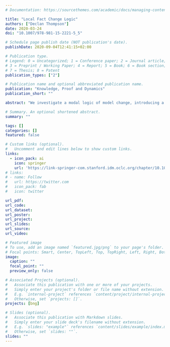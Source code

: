 ```yaml
---
# Documentation: https://sourcethemes.com/academic/docs/managing-content/

title: "Local Fact Change Logic"
authors: ["Declan Thompson"]
date: 2020-03-24
doi: "10.1007/978-981-15-2221-5_5"

# Schedule page publish date (NOT publication's date).
publishDate: 2020-09-04T12:41:15+02:00

# Publication type.
# Legend: 0 = Uncategorized; 1 = Conference paper; 2 = Journal article;
# 3 = Preprint / Working Paper; 4 = Report; 5 = Book; 6 = Book section;
# 7 = Thesis; 8 = Patent
publication_types: ["2"]

# Publication name and optional abbreviated publication name.
publication: "Knowledge, Proof and Dynamics"
publication_short: ""

abstract: "We investigate a modal logic of model change, introducing a new operator which allows for changing the valuation at a particular state in a model. After investigating some properties of the logic, and aspects of its expressive power, we show it to be undecidable by way of a reduction using memory logic."

# Summary. An optional shortened abstract.
summary: ""

tags: []
categories: []
featured: false

# Custom links (optional).
#   Uncomment and edit lines below to show custom links.
links:
  - icon_pack: ai
    icon: springer
    url: 'https://link-springer-com.stanford.idm.oclc.org/chapter/10.1007/978-981-15-2221-5_5'
# links:
# - name: Follow
#   url: https://twitter.com
#   icon_pack: fab
#   icon: twitter

url_pdf:
url_code:
url_dataset:
url_poster:
url_project:
url_slides:
url_source:
url_video:

# Featured image
# To use, add an image named `featured.jpg/png` to your page's folder. 
# Focal points: Smart, Center, TopLeft, Top, TopRight, Left, Right, BottomLeft, Bottom, BottomRight.
image:
  caption: ""
  focal_point: ""
  preview_only: false

# Associated Projects (optional).
#   Associate this publication with one or more of your projects.
#   Simply enter your project's folder or file name without extension.
#   E.g. `internal-project` references `content/project/internal-project/index.md`.
#   Otherwise, set `projects: []`.
projects: [bng]

# Slides (optional).
#   Associate this publication with Markdown slides.
#   Simply enter your slide deck's filename without extension.
#   E.g. `slides: "example"` references `content/slides/example/index.md`.
#   Otherwise, set `slides: ""`.
slides: ""
---
```

